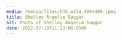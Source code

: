 ```yaml
---
media: /media/files/khb_wilo_400x400.jpeg
title: Shelley Angelie Saggar
alt: Photo of Shelley Angelie Saggar
date: 2022-07-18T11:23:00-0500
---
```

